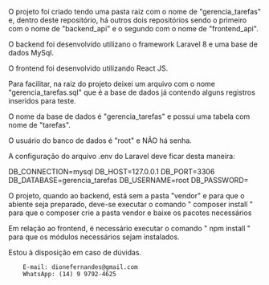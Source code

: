 O projeto foi criado tendo uma pasta raiz com o nome de "gerencia_tarefas" e, dentro deste repositório, há outros dois repositórios sendo o primeiro com o nome de "backend_api" e o segundo com o nome de "frontend_api".

O backend foi desenvolvido utilizano o framework Laravel 8 e uma base de dados MySql.

O frontend foi desenvolvido utilizando React JS.

Para facilitar, na raiz do projeto deixei um arquivo com o nome "gerencia_tarefas.sql" que é a base de dados já contendo alguns registros inseridos para teste.

O nome da base de dados é "gerencia_tarefas" e possui uma tabela com nome de "tarefas".

O usuário do banco de dados é "root" e NÃO há senha.

A configuração do arquivo .env do Laravel deve ficar desta maneira:

DB_CONNECTION=mysql
DB_HOST=127.0.0.1
DB_PORT=3306
DB_DATABASE=gerencia_tarefas
DB_USERNAME=root
DB_PASSWORD=


O projeto, quando ao backend, está sem a pasta "vendor" e para que o abiente seja preparado, deve-se executar o comando " composer install " para que o composer crie a pasta vendor e baixe os pacotes necessários

Em relação ao frontend, é necessário executar o comando " npm install " para que os módulos necessários sejam instalados.

Estou à disposição em caso de dúvidas.

        E-mail: dionefernandes@gmail.com
        WhatsApp: (14) 9 9792-4625